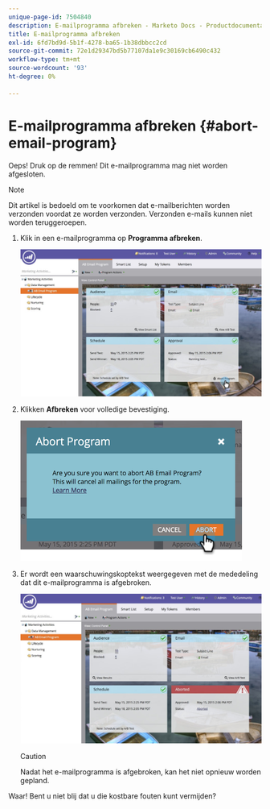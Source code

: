 ```yaml
---
unique-page-id: 7504840
description: E-mailprogramma afbreken - Marketo Docs - Productdocumentatie
title: E-mailprogramma afbreken
exl-id: 6fd7bd9d-5b1f-4278-ba65-1b38dbbcc2cd
source-git-commit: 72e1d29347bd5b77107da1e9c30169cb6490c432
workflow-type: tm+mt
source-wordcount: '93'
ht-degree: 0%

---
```


# E-mailprogramma afbreken {#abort-email-program}

Oeps! Druk op de remmen! Dit e-mailprogramma mag niet worden afgesloten.

>[!NOTE]
>
>Dit artikel is bedoeld om te voorkomen dat e-mailberichten worden verzonden voordat ze worden verzonden. Verzonden e-mails kunnen niet worden teruggeroepen.

1. Klik in een e-mailprogramma op **Programma afbreken**.

   ![](assets/dashboardleads.jpg)

1. Klikken **Afbreken** voor volledige bevestiging.

   ![](assets/image2015-5-20-15-3a24-3a35.png)

1. Er wordt een waarschuwingskoptekst weergegeven met de mededeling dat dit e-mailprogramma is afgebroken.

   ![](assets/dashboardleadchange2.jpg)

   >[!CAUTION]
   >
   >Nadat het e-mailprogramma is afgebroken, kan het niet opnieuw worden gepland.

Waar! Bent u niet blij dat u die kostbare fouten kunt vermijden?
